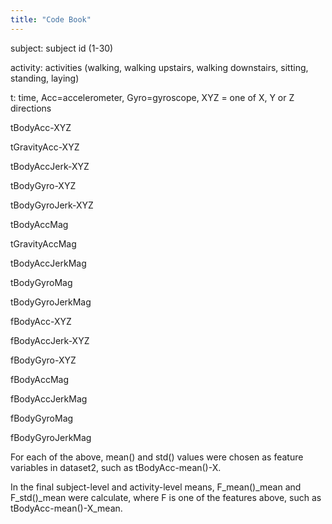 ```yaml
---
title: "Code Book"
---
```


subject: subject id (1-30)

activity: activities (walking, walking upstairs, walking downstairs, sitting, standing, laying)


t: time, Acc=accelerometer, Gyro=gyroscope, XYZ = one of X, Y or Z directions

tBodyAcc-XYZ

tGravityAcc-XYZ

tBodyAccJerk-XYZ

tBodyGyro-XYZ

tBodyGyroJerk-XYZ

tBodyAccMag

tGravityAccMag

tBodyAccJerkMag

tBodyGyroMag

tBodyGyroJerkMag

fBodyAcc-XYZ

fBodyAccJerk-XYZ

fBodyGyro-XYZ

fBodyAccMag

fBodyAccJerkMag

fBodyGyroMag

fBodyGyroJerkMag


For each of the above, mean() and std() values were chosen as feature variables in dataset2, such as tBodyAcc-mean()-X.

In the final subject-level and activity-level means, F_mean()_mean and F_std()_mean were calculate, where F is one of the features above, such as tBodyAcc-mean()-X_mean.
